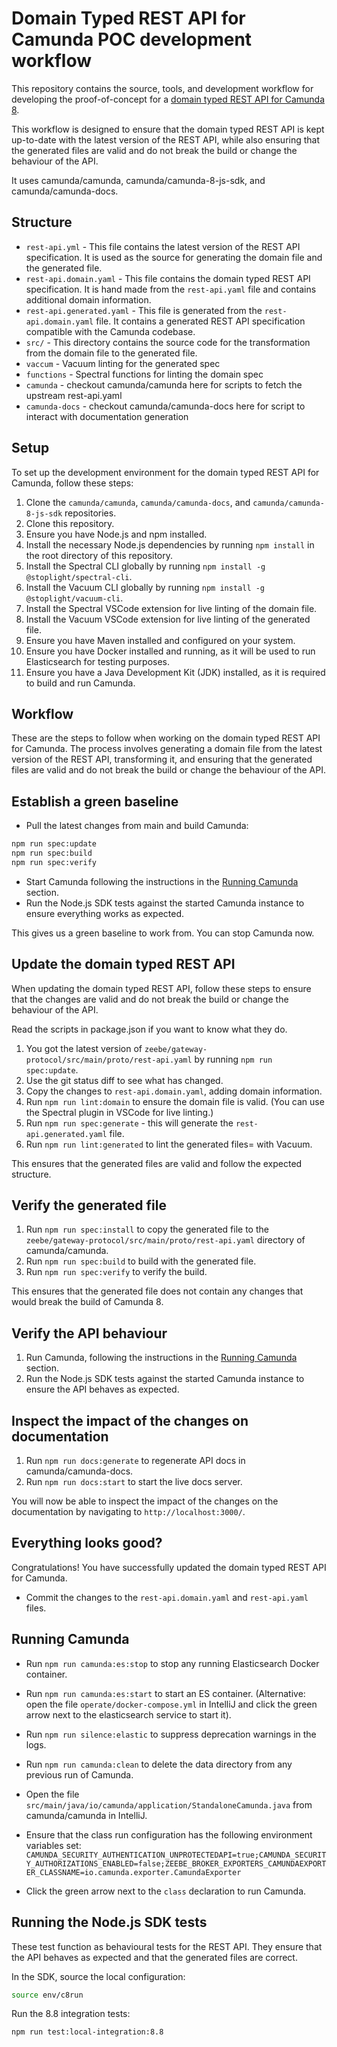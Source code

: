 # Domain Typed REST API for Camunda POC development workflow

This repository contains the source, tools, and development workflow for developing the proof-of-concept for a [domain typed REST API for Camunda 8](https://github.com/camunda/camunda/issues/36026).

This workflow is designed to ensure that the domain typed REST API is kept up-to-date with the latest version of the REST API, while also ensuring that the generated files are valid and do not break the build or change the behaviour of the API.

It uses camunda/camunda, camunda/camunda-8-js-sdk, and camunda/camunda-docs.

## Structure

- `rest-api.yml` - This file contains the latest version of the REST API specification. It is used as the source for generating the domain file and the generated file.
- `rest-api.domain.yaml` - This file contains the domain typed REST API specification. It is hand made from the `rest-api.yaml` file and contains additional domain information.
- `rest-api.generated.yaml` - This file is generated from the `rest-api.domain.yaml` file. It contains a generated REST API specification compatible with the Camunda codebase.
- `src/` - This directory contains the source code for the transformation from the domain file to the generated file.
- `vaccum` - Vacuum linting for the generated spec
- `functions` - Spectral functions for linting the domain spec
- `camunda` - checkout camunda/camunda here for scripts to fetch the upstream rest-api.yaml
- `camunda-docs` - checkout camunda/camunda-docs here for script to interact with documentation generation

## Setup

To set up the development environment for the domain typed REST API for Camunda, follow these steps:
1. Clone the `camunda/camunda`, `camunda/camunda-docs`, and `camunda/camunda-8-js-sdk` repositories.
2. Clone this repository.
3. Ensure you have Node.js and npm installed.
4. Install the necessary Node.js dependencies by running `npm install` in the root directory of this repository.
5. Install the Spectral CLI globally by running `npm install -g @stoplight/spectral-cli`.
6. Install the Vacuum CLI globally by running `npm install -g @stoplight/vacuum-cli`.
7. Install the Spectral VSCode extension for live linting of the domain file.
8. Install the Vacuum VSCode extension for live linting of the generated file.
9. Ensure you have Maven installed and configured on your system.
10. Ensure you have Docker installed and running, as it will be used to run Elasticsearch for testing purposes.
11. Ensure you have a Java Development Kit (JDK) installed, as it is required to build and run Camunda.

## Workflow

These are the steps to follow when working on the domain typed REST API for Camunda. 
The process involves generating a domain file from the latest version of the REST API, transforming it, and ensuring that the generated files are valid and do not break the build or change the behaviour of the API.

## Establish a green baseline

- Pull the latest changes from main and build Camunda: 

```bash
npm run spec:update
npm run spec:build
npm run spec:verify
```

- Start Camunda following the instructions in the [Running Camunda](#running-camunda) section.
- Run the Node.js SDK tests against the started Camunda instance to ensure everything works as expected.

This gives us a green baseline to work from. You can stop Camunda now.

## Update the domain typed REST API

When updating the domain typed REST API, follow these steps to ensure that the changes are valid and do not break the build or change the behaviour of the API.

Read the scripts in package.json if you want to know what they do. 

1. You got the latest version of `zeebe/gateway-protocol/src/main/proto/rest-api.yaml` by running `npm run spec:update`.
2. Use the git status diff to see what has changed.
3. Copy the changes to `rest-api.domain.yaml`, adding domain information.
4. Run `npm run lint:domain` to ensure the domain file is valid. (You can use the Spectral plugin in VSCode for live linting.)
5. Run `npm run spec:generate` - this will generate the `rest-api.generated.yaml` file.
6. Run `npm run lint:generated` to lint the generated files= with Vacuum.

This ensures that the generated files are valid and follow the expected structure.

## Verify the generated file

1. Run `npm run spec:install` to copy the generated file to the `zeebe/gateway-protocol/src/main/proto/rest-api.yaml` directory of camunda/camunda.
2. Run `npm run spec:build` to build with the generated file.
3. Run `npm run spec:verify` to verify the build.

This ensures that the generated file does not contain any changes that would break the build of Camunda 8.

## Verify the API behaviour

1. Run Camunda, following the instructions in the [Running Camunda](#running-camunda) section.
2. Run the Node.js SDK tests against the started Camunda instance to ensure the API behaves as expected.

## Inspect the impact of the changes on documentation

1. Run `npm run docs:generate` to regenerate API docs in camunda/camunda-docs.
2. Run `npm run docs:start` to start the live docs server.

You will now be able to inspect the impact of the changes on the documentation by navigating to `http://localhost:3000/`.

## Everything looks good?

Congratulations! You have successfully updated the domain typed REST API for Camunda.

- Commit the changes to the `rest-api.domain.yaml` and `rest-api.yaml` files.

## Running Camunda

- Run `npm run camunda:es:stop` to stop any running Elasticsearch Docker container.
- Run `npm run camunda:es:start` to start an ES container. (Alternative: open the file `operate/docker-compose.yml` in IntelliJ and click the green arrow next to the elasticsearch service to start it).
- Run `npm run silence:elastic` to suppress deprecation warnings in the logs.

- Run `npm run camunda:clean` to delete the data directory from any previous run of Camunda.
- Open the file `src/main/java/io/camunda/application/StandaloneCamunda.java` from camunda/camunda in IntelliJ.
- Ensure that the class run configuration has the following environment variables set:
```CAMUNDA_SECURITY_AUTHENTICATION_UNPROTECTEDAPI=true;CAMUNDA_SECURITY_AUTHORIZATIONS_ENABLED=false;ZEEBE_BROKER_EXPORTERS_CAMUNDAEXPORTER_CLASSNAME=io.camunda.exporter.CamundaExporter```
- Click the green arrow next to the `class` declaration to run Camunda.

## Running the Node.js SDK tests

These test function as behavioural tests for the REST API. They ensure that the API behaves as expected and that the generated files are correct.

In the SDK, source the local configuration:

```bash
source env/c8run
```

Run the 8.8 integration tests:

```bash
npm run test:local-integration:8.8
```

